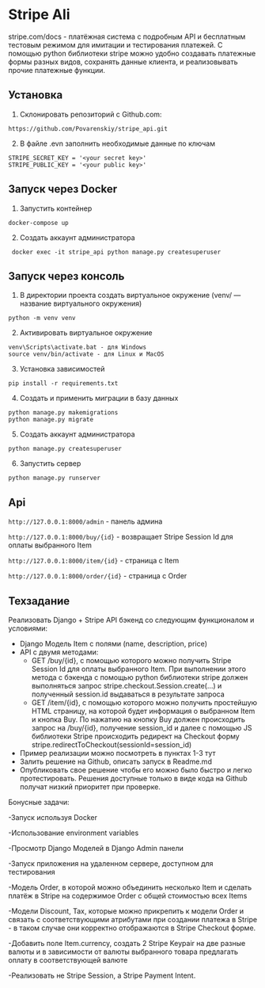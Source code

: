 # Stripe Ali

stripe.com/docs - платёжная система с подробным API и бесплатным тестовым режимом для имитации и тестирования платежей. С помощью python библиотеки stripe можно удобно создавать платежные формы разных видов, сохранять данные клиента, и реализовывать прочие платежные функции. 

## Установка

1. Склонировать репозиторий с Github.com:
````
https://github.com/Povarenskiy/stripe_api.git
````
2. В файле .evn заполнить необходимые данные по ключам
```
STRIPE_SECRET_KEY = '<your secret key>'
STRIPE_PUBLIC_KEY = '<your public key>'
```

## Запуск через Docker

1. Запустить контейнер 
````
docker-compose up
````
2. Создать аккаунт администратора  
````
 docker exec -it stripe_api python manage.py createsuperuser
````

## Запуск через консоль

1. В директории проекта создать виртуальное окружение (venv/ — название виртуального окружения)
````
python -m venv venv
````

2. Активировать виртуальное окружение 
````
venv\Scripts\activate.bat - для Windows
source venv/bin/activate - для Linux и MacOS
````
3. Установка зависимостей
````
pip install -r requirements.txt
````

4. Создать и применить миграции в базу данных
````
python manage.py makemigrations
python manage.py migrate
````

5. Создать аккаунт администратора  
````
python manage.py createsuperuser
````

6. Запустить сервер
````
python manage.py runserver
````

## Api

````http://127.0.0.1:8000/admin```` - панель админа

````http://127.0.0.1:8000/buy/{id}```` - возвращает Stripe Session Id для оплаты выбранного Item

````http://127.0.0.1:8000/item/{id}```` - страница с Item

````http://127.0.0.1:8000/order/{id}```` - страница с Order



## Техзадание 

Реализовать Django + Stripe API бэкенд со следующим функционалом и условиями:
- Django Модель Item с полями (name, description, price) 
- API с двумя методами:
  - GET /buy/{id}, c помощью которого можно получить Stripe Session Id для оплаты выбранного Item. При выполнении этого метода c бэкенда с помощью python библиотеки stripe должен выполняться запрос stripe.checkout.Session.create(...) и полученный session.id выдаваться в результате запроса
  - GET /item/{id}, c помощью которого можно получить простейшую HTML страницу, на которой будет информация о выбранном Item и кнопка Buy. По нажатию на кнопку Buy должен происходить запрос на /buy/{id}, получение session_id и далее  с помощью JS библиотеки Stripe происходить редирект на Checkout форму stripe.redirectToCheckout(sessionId=session_id)
- Пример реализации можно посмотреть в пунктах 1-3 тут
- Залить решение на Github, описать запуск в Readme.md
- Опубликовать свое решение чтобы его можно было быстро и легко протестировать. Решения доступные только в виде кода на Github получат низкий приоритет при проверке.

Бонусные задачи: 

-Запуск используя Docker

-Использование environment variables

-Просмотр Django Моделей в Django Admin панели

-Запуск приложения на удаленном сервере, доступном для тестирования

-Модель Order, в которой можно объединить несколько Item и сделать платёж в Stripe на содержимое Order c общей стоимостью всех Items

-Модели Discount, Tax, которые можно прикрепить к модели Order и связать с соответствующими атрибутами при создании платежа в Stripe - в таком случае они корректно отображаются в Stripe Checkout форме. 

-Добавить поле Item.currency, создать 2 Stripe Keypair на две разные валюты и в зависимости от валюты выбранного товара предлагать оплату в соответствующей валюте

-Реализовать не Stripe Session, а Stripe Payment Intent.
